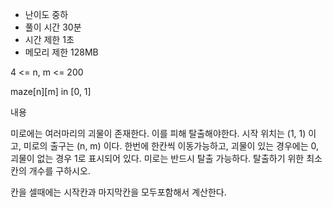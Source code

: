 * 난이도 중하
* 풀이 시간 30분
* 시간 제한 1초
* 메모리 제한 128MB

4 <= n, m <= 200

maze[n][m] in [0, 1]

내용

미로에는 여러마리의 괴물이 존재한다. 이를 피해 탈출해야한다. 시작 위치는 (1, 1) 이고, 미로의 출구는 (n, m)
이다. 한번에 한칸씩 이동가능하고, 괴물이 있는 경우에는 0, 괴물이 없는 경우 1로 표시되어 있다. 미로는 반드시 탈출 가능하다.
탈출하기 위한 최소 칸의 개수를 구하시오.

칸을 셀때에는 시작칸과 마지막칸을 모두포함해서 계산한다.
